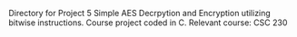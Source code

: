 Directory for Project 5
Simple AES Decrpytion and Encryption utilizing bitwise instructions.
Course project coded in C.
Relevant course: CSC 230 